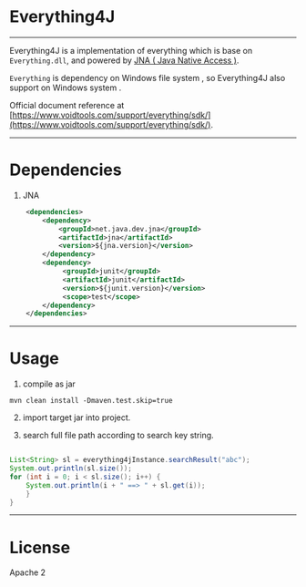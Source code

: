 # Everything4J

----

Everything4J is a implementation of everything which is base on `Everything.dll`, and powered by [JNA ( Java Native Access )](https://github.com/java-native-access/jna).

`Everything` is dependency on Windows file system , so Everything4J also support on Windows system .

Official document reference at [https://www.voidtools.com/support/everything/sdk/](https://www.voidtools.com/support/everything/sdk/).

----
# Dependencies

1. JNA

```xml
    <dependencies>
        <dependency>
            <groupId>net.java.dev.jna</groupId>
            <artifactId>jna</artifactId>
            <version>${jna.version}</version>
        </dependency>
        <dependency>
             <groupId>junit</groupId>
             <artifactId>junit</artifactId>
             <version>${junit.version}</version>
             <scope>test</scope>
        </dependency>
    </dependencies>

```

----
# Usage

1. compile as jar

```
mvn clean install -Dmaven.test.skip=true

```

2. import target jar into project.

3. search full file path according to search key string.

```java

List<String> sl = everything4jInstance.searchResult("abc");
System.out.println(sl.size());
for (int i = 0; i < sl.size(); i++) {
    System.out.println(i + " ==> " + sl.get(i));
    }
}
```

----
# License

Apache 2
